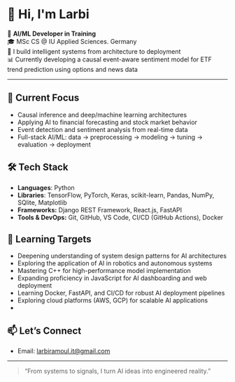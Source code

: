 # 👋 Hi, I'm Larbi

🤖 **AI/ML Developer in Training**  
🎓 MSc CS @ IU Applied Sciences. Germany  
🧱 I build intelligent systems from architecture to deployment  
📊 Currently developing a causal event-aware sentiment model for ETF trend prediction using options and news data

---

## 🧠 Current Focus
- Causal inference and deep/machine learning architectures  
- Applying AI to financial forecasting and stock market behavior  
- Event detection and sentiment analysis from real-time data  
- Full-stack AI/ML: data → preprocessing → modeling → tuning → evaluation → deployment  

## 🛠️ Tech Stack
- **Languages**: Python
- **Libraries**: TensorFlow, PyTorch, Keras, scikit-learn, Pandas, NumPy, SQlite, Matplotlib
- **Frameworks:** Django REST Framework, React.js, FastAPI
- **Tools & DevOps:** Git, GitHub, VS Code, CI/CD (GitHub Actions), Docker


## 🎯 Learning Targets
- Deepening understanding of system design patterns for AI architectures
- Exploring the application of AI in robotics and autonomous systems   
- Mastering C++ for high-performance model implementation  
- Expanding proficiency in JavaScript for AI dashboarding and web deployment  
- Learning Docker, FastAPI, and CI/CD for robust AI deployment pipelines  
- Exploring cloud platforms (AWS, GCP) for scalable AI applications  
- 

## 📫 Let’s Connect
- Email: larbiramoul.it@gmail.com  

---

> “From systems to signals, I turn AI ideas into engineered reality.”
